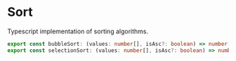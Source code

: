 # Sort

Typescript implementation of sorting algorithms.

```ts
export const bubbleSort: (values: number[], isAsc?: boolean) => number[];
export const selectionSort: (values: number[], isAsc?: boolean) => number[];
```